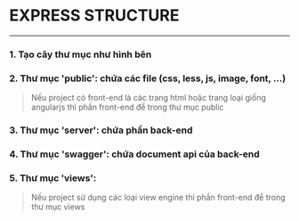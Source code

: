 # EXPRESS STRUCTURE
---

### 1. Tạo cây thư mục như hình bên

### 2. Thư mục 'public': chứa các file (css, less, js, image, font, ...)
> Nếu project có front-end là các trang html hoặc trang loại giống angularjs thì phần front-end để trong thư mục public

### 3. Thư mục 'server': chứa phần back-end

### 4. Thư mục 'swagger': chứa document api của back-end

### 5. Thư mục 'views':
> Nếu project sử dụng các loại view engine thỉ phần front-end để trong thư mục views
